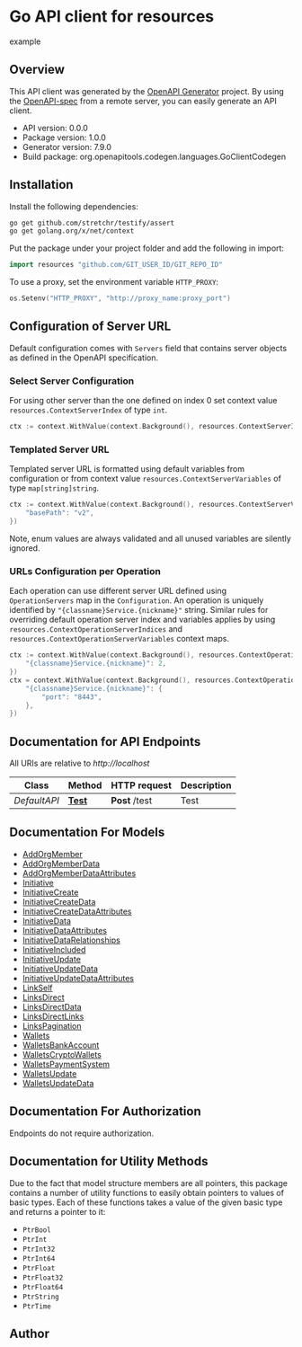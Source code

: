# Go API client for resources

example

## Overview
This API client was generated by the [OpenAPI Generator](https://openapi-generator.tech) project.  By using the [OpenAPI-spec](https://www.openapis.org/) from a remote server, you can easily generate an API client.

- API version: 0.0.0
- Package version: 1.0.0
- Generator version: 7.9.0
- Build package: org.openapitools.codegen.languages.GoClientCodegen

## Installation

Install the following dependencies:

```sh
go get github.com/stretchr/testify/assert
go get golang.org/x/net/context
```

Put the package under your project folder and add the following in import:

```go
import resources "github.com/GIT_USER_ID/GIT_REPO_ID"
```

To use a proxy, set the environment variable `HTTP_PROXY`:

```go
os.Setenv("HTTP_PROXY", "http://proxy_name:proxy_port")
```

## Configuration of Server URL

Default configuration comes with `Servers` field that contains server objects as defined in the OpenAPI specification.

### Select Server Configuration

For using other server than the one defined on index 0 set context value `resources.ContextServerIndex` of type `int`.

```go
ctx := context.WithValue(context.Background(), resources.ContextServerIndex, 1)
```

### Templated Server URL

Templated server URL is formatted using default variables from configuration or from context value `resources.ContextServerVariables` of type `map[string]string`.

```go
ctx := context.WithValue(context.Background(), resources.ContextServerVariables, map[string]string{
	"basePath": "v2",
})
```

Note, enum values are always validated and all unused variables are silently ignored.

### URLs Configuration per Operation

Each operation can use different server URL defined using `OperationServers` map in the `Configuration`.
An operation is uniquely identified by `"{classname}Service.{nickname}"` string.
Similar rules for overriding default operation server index and variables applies by using `resources.ContextOperationServerIndices` and `resources.ContextOperationServerVariables` context maps.

```go
ctx := context.WithValue(context.Background(), resources.ContextOperationServerIndices, map[string]int{
	"{classname}Service.{nickname}": 2,
})
ctx = context.WithValue(context.Background(), resources.ContextOperationServerVariables, map[string]map[string]string{
	"{classname}Service.{nickname}": {
		"port": "8443",
	},
})
```

## Documentation for API Endpoints

All URIs are relative to *http://localhost*

Class | Method | HTTP request | Description
------------ | ------------- | ------------- | -------------
*DefaultAPI* | [**Test**](docs/DefaultAPI.md#test) | **Post** /test | Test


## Documentation For Models

 - [AddOrgMember](docs/AddOrgMember.md)
 - [AddOrgMemberData](docs/AddOrgMemberData.md)
 - [AddOrgMemberDataAttributes](docs/AddOrgMemberDataAttributes.md)
 - [Initiative](docs/Initiative.md)
 - [InitiativeCreate](docs/InitiativeCreate.md)
 - [InitiativeCreateData](docs/InitiativeCreateData.md)
 - [InitiativeCreateDataAttributes](docs/InitiativeCreateDataAttributes.md)
 - [InitiativeData](docs/InitiativeData.md)
 - [InitiativeDataAttributes](docs/InitiativeDataAttributes.md)
 - [InitiativeDataRelationships](docs/InitiativeDataRelationships.md)
 - [InitiativeIncluded](docs/InitiativeIncluded.md)
 - [InitiativeUpdate](docs/InitiativeUpdate.md)
 - [InitiativeUpdateData](docs/InitiativeUpdateData.md)
 - [InitiativeUpdateDataAttributes](docs/InitiativeUpdateDataAttributes.md)
 - [LinkSelf](docs/LinkSelf.md)
 - [LinksDirect](docs/LinksDirect.md)
 - [LinksDirectData](docs/LinksDirectData.md)
 - [LinksDirectLinks](docs/LinksDirectLinks.md)
 - [LinksPagination](docs/LinksPagination.md)
 - [Wallets](docs/Wallets.md)
 - [WalletsBankAccount](docs/WalletsBankAccount.md)
 - [WalletsCryptoWallets](docs/WalletsCryptoWallets.md)
 - [WalletsPaymentSystem](docs/WalletsPaymentSystem.md)
 - [WalletsUpdate](docs/WalletsUpdate.md)
 - [WalletsUpdateData](docs/WalletsUpdateData.md)


## Documentation For Authorization

Endpoints do not require authorization.


## Documentation for Utility Methods

Due to the fact that model structure members are all pointers, this package contains
a number of utility functions to easily obtain pointers to values of basic types.
Each of these functions takes a value of the given basic type and returns a pointer to it:

* `PtrBool`
* `PtrInt`
* `PtrInt32`
* `PtrInt64`
* `PtrFloat`
* `PtrFloat32`
* `PtrFloat64`
* `PtrString`
* `PtrTime`

## Author



